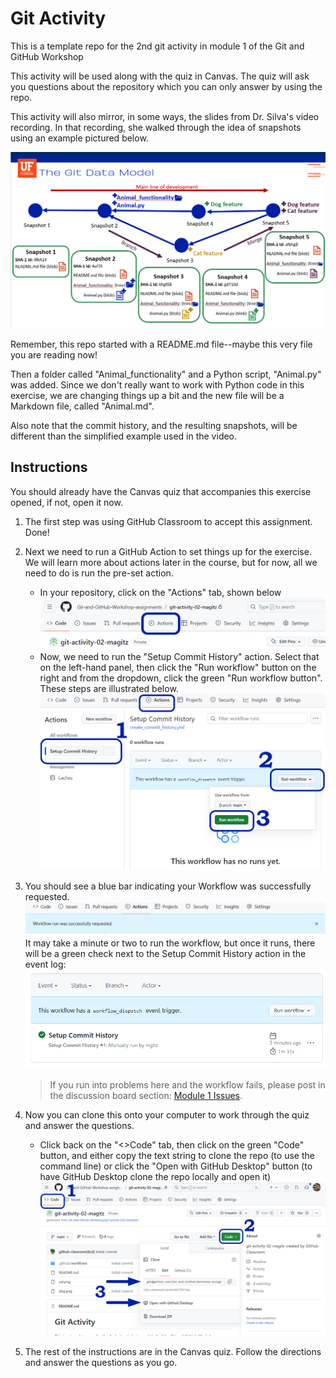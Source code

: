 # Git Activity

This is a template repo for the 2nd git activity in module 1 of the Git and GitHub Workshop

This activity will be used along with the quiz in Canvas. The quiz will ask you questions about the repository which you can only answer by using the repo.

This activity will also mirror, in some ways, the slides from Dr. Silva's video recording. In that recording, she walked through the idea of snapshots using an example pictured below.

![Git data model image](images/git_data_model.png)

Remember, this repo started with a README.md file--maybe this very file you are reading now!

Then a folder called "Animal_functionality" and a Python script, "Animal.py" was added. Since we don't really want to work with Python code in this exercise, we are changing things up a bit and the new file will be a Markdown file, called "Animal.md".

Also note that the commit history, and the resulting snapshots, will be different than the simplified example used in the video.

## Instructions

You should already have the Canvas quiz that accompanies this exercise opened, if not, open it now.

1. The first step was using GitHub Classroom to accept this assignment. Done!
1. Next we need to run a GitHub Action to set things up for the exercise. We will learn more about actions later in the course, but for now, all we need to do is run the pre-set action.
   * In your repository, click on the "Actions" tab, shown below
   ![Screenshot of GitHub repo showing the Actions button](images/github_actions_button.png)
   * Now, we need to run the "Setup Commit History" action. Select that on the left-hand panel, then click the "Run workflow" button on the right and from the dropdown, click the green "Run workflow button". These steps are illustrated below.
   ![Screenshot of running the Setup Commit History action](images/github_run_action.png) 
1. You should see a blue bar indicating your Workflow was successfully requested.
![Screenshot of workflow requested banner](images/github_action_submitted.png)
It may take a minute or two to run the workflow, but once it runs, there will be a green check next to the Setup Commit History action in the event log:
![Screenshot of the workflow successful run](images/github_action_run.png)

   > If you run into problems here and the workflow fails, please post in the discussion board section: [Module 1 Issues](https://github.com/orgs/Git-and-GitHub-Workshop/discussions/categories/module-1-issues).

1. Now you can clone this onto your computer to work through the quiz and answer the questions.
   * Click back on the "<>Code" tab, then click on the green "Code" button, and either copy the text string to clone the repo (to use the command line) or click the "Open with GitHub Desktop" button (to have GitHub Desktop clone the repo locally and open it)
   ![Screenshot of cloning the repo in GitHub](images/github_clone.png)
1. The rest of the instructions are in the Canvas quiz. Follow the directions and answer the questions as you go.